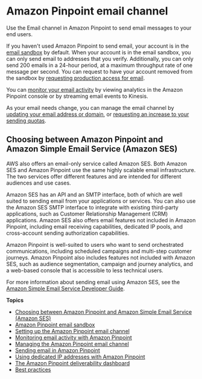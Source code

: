 # Amazon Pinpoint email channel<a name="channels-email"></a>

Use the Email channel in Amazon Pinpoint to send email messages to your end users\.

If you haven't used Amazon Pinpoint to send email, your account is in the [email sandbox](channels-email-setup-production-access.md) by default\. When your account is in the email sandbox, you can only send email to addresses that you verify\. Additionally, you can only send 200 emails in a 24\-hour period, at a maximum throughput rate of one message per second\. You can request to have your account removed from the sandbox by [requesting production access for email](channels-email-manage-limits.md#channels-email-manage-limits-increase-case)\.

You can [monitor your email activity](channels-email-monitor.md) by viewing analytics in the Amazon Pinpoint console or by streaming email events to Kinesis\.

As your email needs change, you can manage the email channel by [updating your email address or domain](channels-email-manage-update.md), or [requesting an increase to your sending quotas](channels-email-manage-limits.md)\.

## Choosing between Amazon Pinpoint and Amazon Simple Email Service \(Amazon SES\)<a name="channels-email-sescomparison"></a>

AWS also offers an email\-only service called Amazon SES\. Both Amazon SES and Amazon Pinpoint use the same highly scalable email infrastructure\. The two services offer different features and are intended for different audiences and use cases\.

Amazon SES has an API and an SMTP interface, both of which are well suited to sending email from your applications or services\. You can also use the Amazon SES SMTP interface to integrate with existing third\-party applications, such as Customer Relationship Management \(CRM\) applications\. Amazon SES also offers email features not included in Amazon Pinpoint, including email receiving capabilities, dedicated IP pools, and cross\-account sending authorization capabilities\.

Amazon Pinpoint is well\-suited to users who want to send orchestrated communications, including scheduled campaigns and multi\-step customer journeys\. Amazon Pinpoint also includes features not included with Amazon SES, such as audience segmentation, campaign and journey analytics, and a web\-based console that is accessible to less technical users\. 

For more information about sending email using Amazon SES, see the [Amazon Simple Email Service Developer Guide](https://docs.aws.amazon.com/ses/latest/DeveloperGuide/)\.

**Topics**
+ [Choosing between Amazon Pinpoint and Amazon Simple Email Service \(Amazon SES\)](#channels-email-sescomparison)
+ [Amazon Pinpoint email sandbox](channels-email-setup-production-access.md)
+ [Setting up the Amazon Pinpoint email channel](channels-email-setup.md)
+ [Monitoring email activity with Amazon Pinpoint](channels-email-monitor.md)
+ [Managing the Amazon Pinpoint email channel](channels-email-manage.md)
+ [Sending email in Amazon Pinpoint](channels-email-send.md)
+ [Using dedicated IP addresses with Amazon Pinpoint](channels-email-dedicated-ips.md)
+ [The Amazon Pinpoint deliverability dashboard](channels-email-deliverability-dashboard.md)
+ [Best practices](channels-email-best-practices.md)